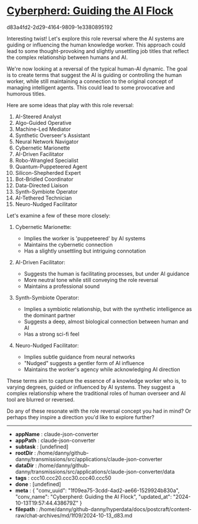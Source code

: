 # [Cyberpherd: Guiding the AI Flock](https://claude.ai/chat/1f09ea75-3cdd-4ad2-ae66-1529924b830a)

d83a4fd2-2d29-4164-9809-1e3380895192

 Interesting twist! Let's explore this role reversal where the AI systems are guiding or influencing the human knowledge worker. This approach could lead to some thought-provoking and slightly unsettling job titles that reflect the complex relationship between humans and AI.

<antThinking>We're now looking at a reversal of the typical human-AI dynamic. The goal is to create terms that suggest the AI is guiding or controlling the human worker, while still maintaining a connection to the original concept of managing intelligent agents. This could lead to some provocative and humorous titles.</antThinking>

Here are some ideas that play with this role reversal:

1. AI-Steered Analyst
2. Algo-Guided Operative
3. Machine-Led Mediator
4. Synthetic Overseer's Assistant
5. Neural Network Navigator
6. Cybernetic Marionette
7. AI-Driven Facilitator
8. Robo-Wrangled Specialist
9. Quantum-Puppeteered Agent
10. Silicon-Shepherded Expert
11. Bot-Bridled Coordinator
12. Data-Directed Liaison
13. Synth-Symbiote Operator
14. AI-Tethered Technician
15. Neuro-Nudged Facilitator

Let's examine a few of these more closely:

1. Cybernetic Marionette:
   - Implies the worker is 'puppeteered' by AI systems
   - Maintains the cybernetic connection
   - Has a slightly unsettling but intriguing connotation

2. AI-Driven Facilitator:
   - Suggests the human is facilitating processes, but under AI guidance
   - More neutral tone while still conveying the role reversal
   - Maintains a professional sound

3. Synth-Symbiote Operator:
   - Implies a symbiotic relationship, but with the synthetic intelligence as the dominant partner
   - Suggests a deep, almost biological connection between human and AI
   - Has a strong sci-fi feel

4. Neuro-Nudged Facilitator:
   - Implies subtle guidance from neural networks
   - "Nudged" suggests a gentler form of AI influence
   - Maintains the worker's agency while acknowledging AI direction

These terms aim to capture the essence of a knowledge worker who is, to varying degrees, guided or influenced by AI systems. They suggest a complex relationship where the traditional roles of human overseer and AI tool are blurred or reversed.

Do any of these resonate with the role reversal concept you had in mind? Or perhaps they inspire a direction you'd like to explore further?

---

* **appName** : claude-json-converter
* **appPath** : claude-json-converter
* **subtask** : [undefined]
* **rootDir** : /home/danny/github-danny/transmissions/src/applications/claude-json-converter
* **dataDir** : /home/danny/github-danny/transmissions/src/applications/claude-json-converter/data
* **tags** : ccc10.ccc20.ccc30.ccc40.ccc50
* **done** : [undefined]
* **meta** : {
  "conv_uuid": "1f09ea75-3cdd-4ad2-ae66-1529924b830a",
  "conv_name": "Cyberpherd: Guiding the AI Flock",
  "updated_at": "2024-10-13T19:57:44.438679Z"
}
* **filepath** : /home/danny/github-danny/hyperdata/docs/postcraft/content-raw/chat-archives/md/1f09/2024-10-13_d83.md